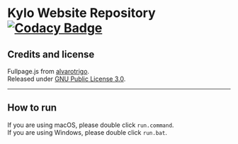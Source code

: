 # Kylo Website Repository [![Codacy Badge](https://api.codacy.com/project/badge/Grade/c3857ec4f79944eb88201b83440b5231)](https://www.codacy.com/gh/kylo-dev/kylo?utm_source=github.com&amp;utm_medium=referral&amp;utm_content=kylo-dev/kylo&amp;utm_campaign=Badge_Grade)
## Credits and license
Fullpage.js from [alvarotrigo](https://github.com/alvarotrigo/fullPage.js/). \
Released under [GNU Public License 3.0](https://github.com/sourTaste000/kylo/blob/master/LICENSE).
___
## How to run
If you are using macOS, please double click `run.command`. \
If you are using Windows, please double click `run.bat`.
